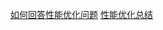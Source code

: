 [如何回答性能优化问题](https://developer.aliyun.com/article/727675?spm=a2c6h.12873639.0.0.2f5737eacIy49H&groupCode=othertech)
[性能优化总结](https://developer.aliyun.com/article/727625?spm=a1z389.11499242.0.0.65452413zIgrWK&utm_content=g_1000088578)